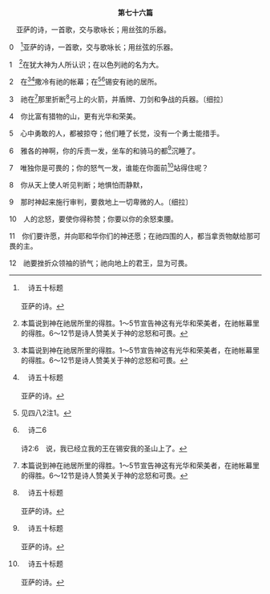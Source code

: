 <p style="text-align:center;font-weight:bold;">第七十六篇</p>

<a name="0">

<span id="spsm">　亚萨的诗，一首歌，交与歌咏长；用丝弦的乐器。

0　[^a]亚萨的诗，一首歌，交与歌咏长；用丝弦的乐器。

[^a]:　诗五十标题<br><br>亚萨的诗。

1　[^1]在犹大神为人所认识；在以色列祂的名为大。

[^1]:本篇说到神在祂居所里的得胜。1～5节宣告神这有光华和荣美者，在祂帐幕里的得胜。6～12节是诗人赞美关于神的忿怒和可畏。

2　在[^1][^a]撒冷有祂的帐幕；在[^2][^b]锡安有祂的居所。

[^1]:见创十四18注1。

[^2]:见四八2注1。

[^a]:　创十四18；来七1<br><br>创14:18　又有撒冷王麦基洗德带着饼和酒出来迎接；他是至高神的祭司。<br><br>来7:1　这麦基洗德，撒冷王，至高神的祭司，就是那当亚伯拉罕杀败诸王回来的时候，迎接他，并给他祝福的。

[^b]:　诗二6<br><br>诗2:6　说，我已经立我的王在锡安我的圣山上了。

3　祂在[^1]那里折断[^a]弓上的火箭，并盾牌、刀剑和争战的兵器。〔细拉〕

[^1]:指神的居所(2)。在神的居所，也就是在召会中，神击败仇敌，毁坏他的兵器。见罗十六20注1。

[^a]:　撒上二4；诗四六9<br><br>撒上2:4　勇士的弓都被折断；跌倒的人却以力量束腰。<br><br>诗46:9　祂止息刀兵，直到地极；祂折弓断枪，用火焚烧战车。

4　你比富有猎物的山，更有光华和荣美。

5　心中勇敢的人，都被掠夺；他们睡了长觉，没有一个勇士能措手。

6　雅各的神啊，你的斥责一发，坐车的和骑马的都[^a]沉睡了。

[^a]:　赛三七36；耶五一39；57；鸿三18<br><br>赛37:36　耶和华的使者出去，在亚述营中杀了十八万五千人；清早有人起来一看，都是死尸了。<br><br>耶51:39　他们火热的时候，我必为他们设摆酒席，使他们沉醉，好叫他们快乐，睡了长觉，永不醒起；这是耶和华说的。<br><br>耶51:57　名为万军之耶和华的王说，我必使巴比伦的首领、智慧人、省长、官长和勇士，都沉醉；他们必睡长觉，永不醒起。<br><br>鸿3:18　亚述王啊，你的牧人打盹，你的贵胄安歇；你的人民散在山间，无人招聚。

7　唯独你是可畏的；你的怒气一发，谁能在你面前[^a]站得住呢？

[^a]:　拉九15；诗一三〇3；启六17；参路二一36<br><br>拉9:15　耶和华以色列的神啊，你是公义的，我们这剩下的人才得逃脱，正如今日的光景。我们在你面前有罪过，因此无人在你面前站立得住。<br><br>诗130:3　耶和华啊，你若察看罪孽，主啊，谁能站得住呢？<br><br>启6:17　因为祂们忿怒的大日到了，谁能站得住？<br><br>路21:36　但你们要时时儆醒，常常祈求，使你们得胜，能逃避这一切要发生的事，得以站立在人子面前。

8　你从天上使人听见判断；地惧怕而静默，

9　那时神起来施行审判，要救地上一切卑微的人。〔细拉〕

10　人的忿怒，要使你得称赞；你要以你的余怒束腰。

11　你们要许愿，并向耶和华你们的神还愿；在祂四围的人，都当拿贡物献给那可畏的主。

12　祂要挫折众领袖的骄气；祂向地上的君王，显为可畏。
